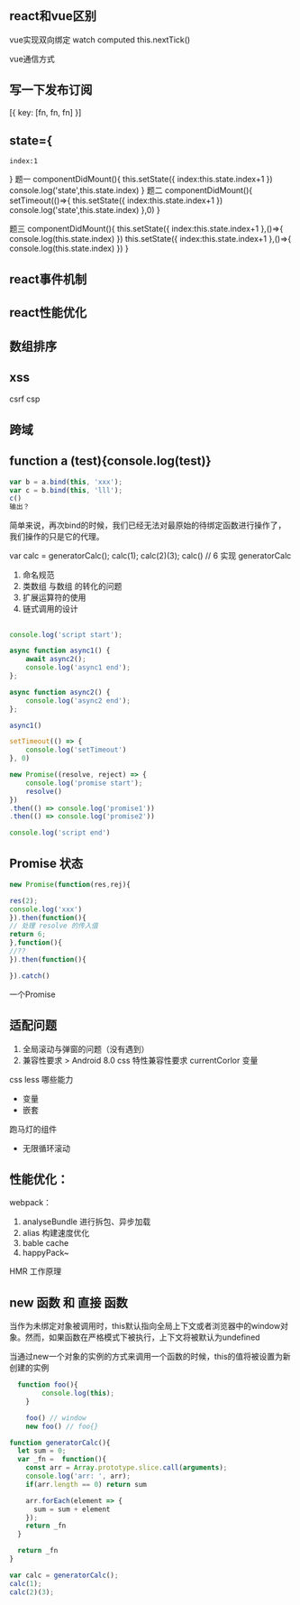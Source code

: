 ## react和vue区别
vue实现双向绑定
watch computed
this.nextTick()

vue通信方式
## 写一下发布订阅


[{
    key: [fn, fn, fn]
}]

## state={
    index:1
}
题一
componentDidMount(){
    this.setState({
        index:this.state.index+1
    })
    console.log('state',this.state.index)
}
题二
componentDidMount(){
    setTimeout(()=>{
        this.setState({
            index:this.state.index+1
        })
        console.log('state',this.state.index)
    },0)
}

题三
componentDidMount(){
    this.setState({
        index:this.state.index+1
    },()=>{
        console.log(this.state.index)
    })
    this.setState({
        index:this.state.index+1
    },()=>{
        console.log(this.state.index)
    })
}

## react事件机制

## react性能优化

## 数组排序

## xss
csrf
csp

## 跨域

## function a (test){console.log(test)}
```js
var b = a.bind(this, 'xxx');
var c = b.bind(this, 'lll');
c()
输出？

```
简单来说，再次bind的时候，我们已经无法对最原始的待绑定函数进行操作了，我们操作的只是它的代理。


var calc = generatorCalc();
calc(1);
calc(2)(3);
calc() // 6
实现 generatorCalc

1. 命名规范 
2. 类数组 与数组 的转化的问题
3. 扩展运算符的使用
4. 链式调用的设计




## 

```js
console.log('script start');

async function async1() {
    await async2();
    console.log('async1 end');
};

async function async2() {
    console.log('async2 end');
};

async1()

setTimeout(() => {
    console.log('setTimeout')
}, 0)

new Promise((resolve, reject) => {
    console.log('promise start');
    resolve()
})
.then(() => console.log('promise1'))
.then(() => console.log('promise2'))

console.log('script end')
```

## Promise 状态
```js
new Promise(function(res,rej){

res(2);
console.log('xxx')
}).then(function(){
// 处理 resolve 的传入值
return 6;
},function(){
//??
}).then(function(){

}).catch()
```
一个Promise



## 适配问题
1. 全局滚动与弹窗的问题（没有遇到）
2. 兼容性要求 > Android 8.0
css 特性兼容性要求 
currentCorlor
变量

css less 哪些能力
+ 变量
+ 嵌套

跑马灯的组件
+ 无限循环滚动


## 性能优化：
webpack： 
1. analyseBundle 进行拆包、异步加载
2. alias 构建速度优化
3. bable cache 
4. happyPack~

HMR 工作原理


## new 函数 和 直接 函数 

当作为未绑定对象被调用时，this默认指向全局上下文或者浏览器中的window对象。然而，如果函数在严格模式下被执行，上下文将被默认为undefined

当通过new一个对象的实例的方式来调用一个函数的时候，this的值将被设置为新创建的实例

```js
  function foo(){
        console.log(this);
    }

    foo() // window
    new foo() // foo{}

```


```js
function generatorCalc(){
  let sum = 0;
  var _fn =  function(){
    const arr = Array.prototype.slice.call(arguments);
    console.log('arr: ', arr);
    if(arr.length == 0) return sum

    arr.forEach(element => {
      sum = sum + element
    });
    return _fn
  }

  return _fn
}

var calc = generatorCalc();
calc(1);
calc(2)(3);


```